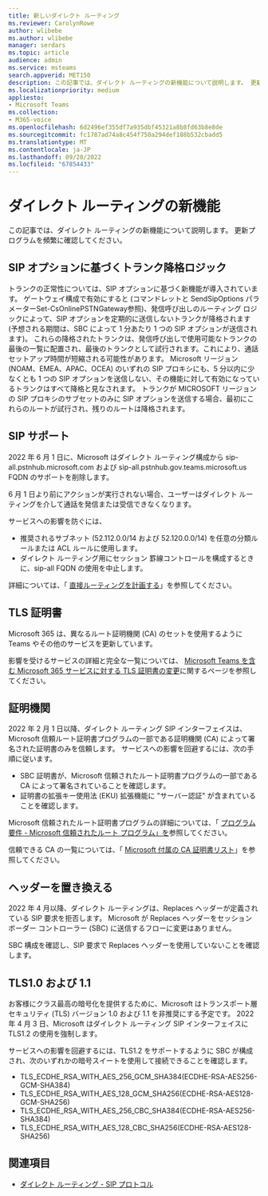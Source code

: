 ```yaml
---
title: 新しいダイレクト ルーティング
ms.reviewer: CarolynRowe
author: wlibebe
ms.author: wlibebe
manager: serdars
ms.topic: article
audience: admin
ms.service: msteams
search.appverid: MET150
description: この記事では、ダイレクト ルーティングの新機能について説明します。 更新プログラムを頻繁に確認してください。
ms.localizationpriority: medium
appliesto:
- Microsoft Teams
ms.collection:
- M365-voice
ms.openlocfilehash: 6d2496ef355df7a935dbf45321a8b8fd63b8e8de
ms.sourcegitcommit: fc1787ad74a8c454f750a294def188b532cbadd5
ms.translationtype: MT
ms.contentlocale: ja-JP
ms.lasthandoff: 09/20/2022
ms.locfileid: "67854433"
---
```

# <a name="whats-new-for-direct-routing"></a>ダイレクト ルーティングの新機能

この記事では、ダイレクト ルーティングの新機能について説明します。 更新プログラムを頻繁に確認してください。

## <a name="trunk-demoting-logic-based-on-sip-options"></a>SIP オプションに基づくトランク降格ロジック

トランクの正常性については、SIP オプションに基づく新機能が導入されています。 ゲートウェイ構成で有効にすると (コマンドレットと SendSipOptions パラメーターSet-CsOnlinePSTNGateway参照)、発信呼び出しのルーティング ロジックによって、SIP オプションを定期的に送信しないトランクが降格されます (予想される期間は、SBC によって 1 分あたり 1 つの SIP オプションが送信されます)。 これらの降格されたトランクは、発信呼び出しで使用可能なトランクの最後の一覧に配置され、最後のトランクとして試行されます。これにより、通話セットアップ時間が短縮される可能性があります。
Microsoft リージョン (NOAM、EMEA、APAC、OCEA) のいずれの SIP プロキシにも、5 分以内に少なくとも 1 つの SIP オプションを送信しない、その機能に対して有効になっているトランクはすべて降格と見なされます。 トランクが MICROSOFT リージョンの SIP プロキシのサブセットのみに SIP オプションを送信する場合、最初にこれらのルートが試行され、残りのルートは降格されます。


## <a name="sip-support"></a>SIP サポート

2022 年 6 月 1 日に、Microsoft はダイレクト ルーティング構成から sip-all.pstnhub.microsoft.com および sip-all.pstnhub.gov.teams.microsoft.us FQDN のサポートを削除します。

6 月 1 日より前にアクションが実行されない場合、ユーザーはダイレクト ルーティングを介して通話を発信または受信できなくなります。

サービスへの影響を防ぐには、

- 推奨されるサブネット (52.112.0.0/14 および 52.120.0.0/14) を任意の分類ルールまたは ACL ルールに使用します。
- ダイレクト ルーティング用にセッション 罫線コントロールを構成するときに、sip-all FQDN の使用を中止します。

詳細については、「 [直接ルーティングを計画する](direct-routing-plan.md)」を参照してください。

## <a name="tls-certificates"></a>TLS 証明書

Microsoft 365 は、異なるルート証明機関 (CA) のセットを使用するように Teams やその他のサービスを更新しています。

影響を受けるサービスの詳細と完全な一覧については、 [Microsoft Teams を含む Microsoft 365 サービスに対する TLS 証明書の変更](https://techcommunity.microsoft.com/t5/microsoft-teams-blog/tls-certificate-changes-to-microsoft-365-services-including/ba-p/3249676)に関するページを参照してください。

## <a name="certificate-authorities"></a>証明機関

2022 年 2 月 1 日以降、ダイレクト ルーティング SIP インターフェイスは、Microsoft 信頼ルート証明書プログラムの一部である証明機関 (CA) によって署名された証明書のみを信頼します。 サービスへの影響を回避するには、次の手順に従います。

- SBC 証明書が、Microsoft 信頼されたルート証明書プログラムの一部である CA によって署名されていることを確認します。
- 証明書の拡張キー使用法 (EKU) 拡張機能に "サーバー認証" が含まれていることを確認します。

Microsoft 信頼されたルート証明書プログラムの詳細については、「 [プログラム要件 - Microsoft 信頼されたルート プログラム」を](/security/trusted-root/program-requirements)参照してください。

信頼できる CA の一覧については、「 [Microsoft 付属の CA 証明書リスト](https://ccadb-public.secure.force.com/microsoft/IncludedCACertificateReportForMSFT)」を参照してください。

## <a name="replace-headers"></a>ヘッダーを置き換える

2022 年 4 月以降、ダイレクト ルーティングは、Replaces ヘッダーが定義されている SIP 要求を拒否します。 Microsoft が Replaces ヘッダーをセッション ボーダー コントローラー (SBC) に送信するフローに変更はありません。

SBC 構成を確認し、SIP 要求で Replaces ヘッダーを使用していないことを確認します。

## <a name="tls10-and-11"></a>TLS1.0 および 1.1

お客様にクラス最高の暗号化を提供するために、Microsoft はトランスポート層セキュリティ (TLS) バージョン 1.0 および 1.1 を非推奨にする予定です。 2022 年 4 月 3 日、Microsoft はダイレクト ルーティング SIP インターフェイスに TLS1.2 の使用を強制します。

サービスへの影響を回避するには、TLS1.2 をサポートするように SBC が構成され、次のいずれかの暗号スイートを使用して接続できることを確認します。

- TLS_ECDHE_RSA_WITH_AES_256_GCM_SHA384(ECDHE-RSA-AES256-GCM-SHA384)
- TLS_ECDHE_RSA_WITH_AES_128_GCM_SHA256(ECDHE-RSA-AES128-GCM-SHA256)
- TLS_ECDHE_RSA_WITH_AES_256_CBC_SHA384(ECDHE-RSA-AES256-SHA384)
- TLS_ECDHE_RSA_WITH_AES_128_CBC_SHA256(ECDHE-RSA-AES128-SHA256)

## <a name="related-topics"></a>関連項目

- [ダイレクト ルーティング - SIP プロトコル](direct-routing-protocols-sip.md)
